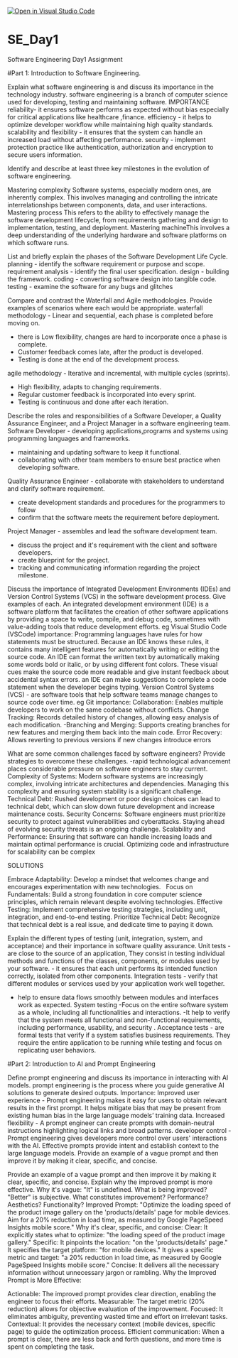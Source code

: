 [![Open in Visual Studio Code](https://classroom.github.com/assets/open-in-vscode-2e0aaae1b6195c2367325f4f02e2d04e9abb55f0b24a779b69b11b9e10269abc.svg)](https://classroom.github.com/online_ide?assignment_repo_id=18455223&assignment_repo_type=AssignmentRepo)
# SE_Day1
Software Engineering Day1 Assignment

#Part 1: Introduction to Software Engineering.

Explain what software engineering is and discuss its importance in the technology industry.
software engineering is a branch of computer science used for developing, testing and maintaining software.
IMPORTANCE
reliability- it ensures software performs as expected without bias especially for critical applications like healthcare ,finance. 
efficiency - it helps to optimize developer workflow while maintaining high quality standards.
 scalability and flexibility - it ensures that the system can handle an increased load without affecting performance.
 security - implement protection practice like authentication, authorization and encryption to secure users information. 


Identify and describe at least three key milestones in the evolution of software engineering.

Mastering complexity Software systems, especially modern ones, are inherently complex. This involves managing and controlling the intricate interrelationships between components, data, and user interactions.
Mastering process This refers to the ability to effectively manage the software development lifecycle, from requirements gathering and design to implementation, testing, and deployment.
Mastering machineThis involves a deep understanding of the underlying hardware and software platforms on which software runs.

List and briefly explain the phases of the Software Development Life Cycle.
planning - identify the software requirement or purpose and scope.
 requirement analysis - identify the final user specification. 
design - building the framework. 
coding - converting software design into tangible code.
 testing - examine the software for any bugs and glitches

Compare and contrast the Waterfall and Agile methodologies. Provide examples of scenarios where each would be appropriate.
waterfall methodology - Linear and sequential, each phase is completed before moving on. 
- there is Low flexibility,
 changes are hard to incorporate once a phase is complete.
 - Customer feedback comes late, after the product is developed.
 - Testing is done at the end of the development process.


agile methodology - Iterative and incremental, with multiple cycles (sprints). 
- High flexibility, adapts to changing requirements. 
- Regular customer feedback is incorporated into every sprint. 
- Testing is continuous and done after each iteration.

Describe the roles and responsibilities of a Software Developer, a Quality Assurance Engineer, and a Project Manager in a software engineering team.
Software Developer - developing applications,programs and systems using programming languages and frameworks.
 - maintaining and updating software to keep it functional. 
- collaborating with other team members to ensure best practice when developing software.
   
Quality Assurance Engineer - collaborate with stakeholders to understand and clarify software requirement.
 - create development standards and procedures for the programmers to follow
 - confirm that the software meets the requirement before deployment. 
   
Project Manager - assembles and lead the software development team.
 - discuss the project and it's requirement with the client and software developers.
 - create blueprint for the project.
 - tracking and communicating information regarding the project milestone.

Discuss the importance of Integrated Development Environments (IDEs) and Version Control Systems (VCS) in the software development process. Give examples of each.
An integrated development environment (IDE) is a software platform that facilitates the creation of other software applications by providing a space to write, compile, and debug code, sometimes with value-adding tools that reduce development efforts. eg Visual Studio Code (VSCode)
importance:
Programming languages have rules for how statements must be structured. Because an IDE knows these rules, it contains many intelligent features for automatically writing or editing the source code.
An IDE can format the written text by automatically making some words bold or italic, or by using different font colors. These visual cues make the source code more readable and give instant feedback about accidental syntax errors.
an IDE can make suggestions to complete a code statement when the developer begins typing.
Version Control Systems (VCS) - are software tools that help software teams manage changes to source code over time. eg Git
importance:
Collaboration: Enables multiple developers to work on the same codebase without conflicts.
Change Tracking: Records detailed history of changes, allowing easy analysis of each modification. 
-Branching and Merging: Supports creating branches for new features and merging them back into the main code.
Error Recovery: Allows reverting to previous versions if new changes introduce errors

What are some common challenges faced by software engineers? Provide strategies to overcome these challenges.
-rapid technological advancement places considerable pressure on software engineers to stay current.
Complexity of Systems:
Modern software systems are increasingly complex, involving intricate architectures and dependencies.
Managing this complexity and ensuring system stability is a significant challenge.
Technical Debt:
Rushed development or poor design choices can lead to technical debt, which can slow down future development and increase maintenance costs.
Security Concerns:
Software engineers must prioritize security to protect against vulnerabilities and cyberattacks.
Staying ahead of evolving security threats is an ongoing challenge.
Scalability and Performance:
Ensuring that software can handle increasing loads and maintain optimal performance is crucial.
Optimizing code and infrastructure for scalability can be complex

SOLUTIONS

Embrace Adaptability: Develop a mindset that welcomes change and encourages experimentation with new technologies.   
Focus on Fundamentals: Build a strong foundation in core computer science principles, which remain relevant despite evolving technologies.
Effective Testing: Implement comprehensive testing strategies, including unit, integration, and end-to-end testing.
Prioritize Technical Debt: Recognize that technical debt is a real issue, and dedicate time to paying it down.

Explain the different types of testing (unit, integration, system, and acceptance) and their importance in software quality assurance.
Unit tests - are close to the source of an application, They consist in testing individual methods and functions of the classes, components, or modules used by your software. - it ensures that each unit performs its intended function correctly, isolated from other components.
 Integration tests - verify that different modules or services used by your application work well together.
 - help to ensure data flows smoothly between modules and interfaces work as expected.
 System testing -Focus on the entire software system as a whole, including all functionalities and interactions.
 -It help to verify that the system meets all functional and non-functional requirements, including performance, usability, and security .
Acceptance tests - are formal tests that verify if a system satisfies business requirements. They require the entire application to be running while testing and focus on replicating user behaviors. 


#Part 2: Introduction to AI and Prompt Engineering


Define prompt engineering and discuss its importance in interacting with AI models.
 prompt engineering  is the process where you guide generative AI solutions to generate desired outputs.
Importance:
Improved user experience - Prompt engineering makes it easy for users to obtain relevant results in the first prompt. It helps mitigate bias that may be present from existing human bias in the large language models’ training data.
Increased flexibility - A prompt engineer can create prompts with domain-neutral instructions highlighting logical links and broad patterns.
developer control - Prompt engineering gives developers more control over users' interactions with the AI. Effective prompts provide intent and establish context to the large language models. Provide an example of a vague prompt and then improve it by making it clear, specific, and concise.

Provide an example of a vague prompt and then improve it by making it clear, specific, and concise. Explain why the improved prompt is more effective.
Why it's vague:
"It" is undefined. What is being improved?
"Better" is subjective. What constitutes improvement? Performance? Aesthetics? Functionality?
Improved Prompt: "Optimize the loading speed of the product image gallery on the 'products/details' page for mobile devices. Aim for a 20% reduction in load time, as measured by Google PageSpeed Insights mobile score."
Why it's clear, specific, and concise:
Clear: It explicitly states what to optimize: "the loading speed of the product image gallery."
Specific:
It pinpoints the location: "on the 'products/details' page."
It specifies the target platform: "for mobile devices."
It gives a specific metric and target: "a 20% reduction in load time, as measured by Google PageSpeed Insights mobile score."
Concise: It delivers all the necessary information without unnecessary jargon or rambling.
Why the Improved Prompt is More Effective:

Actionable: The improved prompt provides clear direction, enabling the engineer to focus their efforts.
Measurable: The target metric (20% reduction) allows for objective evaluation of the improvement.
Focused: It eliminates ambiguity, preventing wasted time and effort on irrelevant tasks.
Contextual: It provides the necessary context (mobile devices, specific page) to guide the optimization process.
Efficient communication: When a prompt is clear, there are less back and forth questions, and more time is spent on completing the task.
